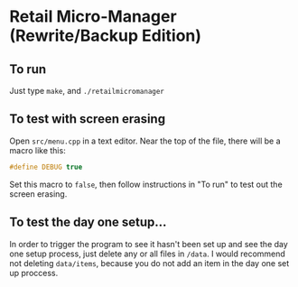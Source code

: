 # Retail Micro-Manager (Rewrite/Backup Edition)

## To run
Just type `make`, and `./retailmicromanager`

## To test with screen erasing
Open `src/menu.cpp` in a text editor. Near the top of the file, there will be a macro like this:

```c++
#define DEBUG true
```

Set this macro to `false`, then follow instructions in "To run" to test out the screen erasing.

## To test the day one setup...
In order to trigger the program to see it hasn't been set up and see the day one setup process, just delete any or all 
files in `/data`. I would recommend not deleting `data/items`, because you do not add an item
in the day one set up proccess.